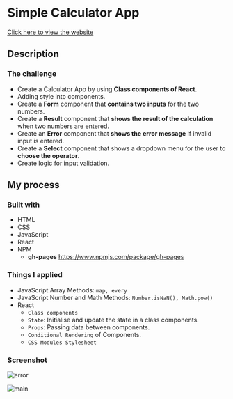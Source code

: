 # Simple Calculator App 
[Click here to view the website](https://jwd-activity.github.io/simpleCalculator/)

## Description
### The challenge
- Create a Calculator App by using **Class components of React**.
- Adding style into components.
- Create a **Form** component that **contains two inputs** for the two numbers.
- Create a **Result** component that **shows the result of the calculation** when two numbers are entered.
- Create an **Error** component that **shows the error message** if invalid input is entered.
- Create a **Select** component that shows a dropdown menu for the user to **choose the operator**.
- Create logic for input validation.

## My process
### Built with
- HTML
- CSS
- JavaScript
- React
- NPM 
  - **gh-pages** https://www.npmjs.com/package/gh-pages

### Things I applied
- JavaScript Array Methods: `map, every` 
- JavaScript Number and Math Methods: `Number.isNaN(), Math.pow()`
- React  
  - `Class components`
  - `State`: Initialise and update the state in a class components.
  - `Props`: Passing data between components.
  - `Conditional Rendering` of Components.  
  - `CSS Modules Stylesheet`

### Screenshot
![error](https://user-images.githubusercontent.com/83196262/140494067-45a29fa3-f5be-4816-8d8f-bad1811c4ab9.png)

![main](https://user-images.githubusercontent.com/83196262/140494046-552c6c0e-fd91-4baf-8b30-e124e91939ce.png)




